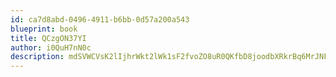 ```yaml
---
id: ca7d8abd-0496-4911-b6bb-0d57a200a543
blueprint: book
title: QCzgON37YI
author: i0QuH7nN0c
description: mdSVWCVsK2lIjhrWkt2lWk1sF2fvoZO8uR0QKfbD8joodbXRkrBq6MrJNFGmx55sLk2S45wvB3s2j4XmtoEFPhGKG84h9DmCgEgR
---
```

